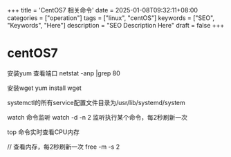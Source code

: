 +++
title = 'CentOS7  相关命令'
date = 2025-01-08T09:32:11+08:00
categories = ["operation"]
tags = ["linux", "centOS"]
keywords = ["SEO", "Keywords", "Here"]
description = "SEO Description Here"
draft = false
+++

# centOS7

安装yum
查看端口 netstat -anp |grep 80

安装wget
yum install wget

systemctl的所有service配置文件目录为/usr/lib/systemd/system

watch 命令监听
watch -d -n 2 监听执行某个命令，每2秒刷新一次

top 命令实时查看CPU内存

// 查看内存，每2秒刷新一次
free -m -s 2





